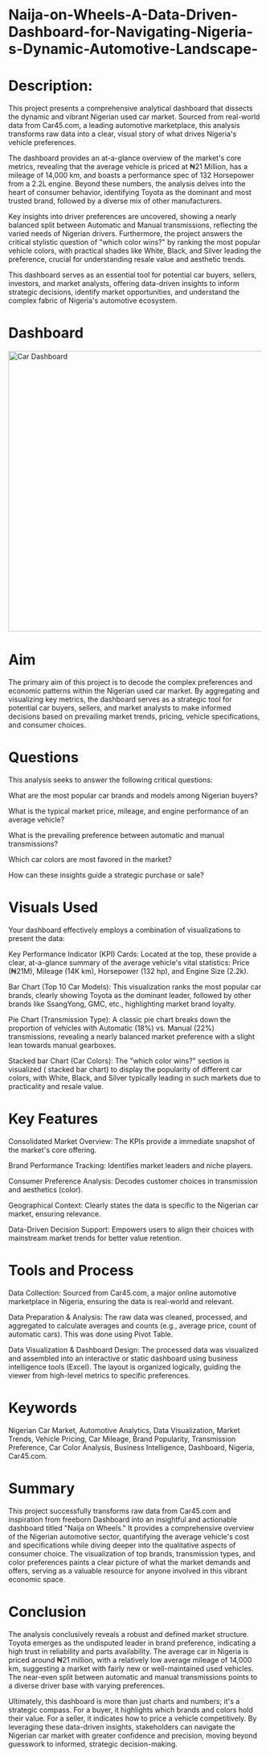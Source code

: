 # Naija-on-Wheels-A-Data-Driven-Dashboard-for-Navigating-Nigeria-s-Dynamic-Automotive-Landscape-

# Description:

This project presents a comprehensive analytical dashboard that dissects the dynamic and vibrant Nigerian used car market. Sourced from real-world data from Car45.com, a leading automotive marketplace, this analysis transforms raw data into a clear, visual story of what drives Nigeria's vehicle preferences.

The dashboard provides an at-a-glance overview of the market's core metrics, revealing that the average vehicle is priced at ₦21 Million, has a mileage of 14,000 km, and boasts a performance spec of 132 Horsepower from a 2.2L engine. Beyond these numbers, the analysis delves into the heart of consumer behavior, identifying Toyota as the dominant and most trusted brand, followed by a diverse mix of other manufacturers.

Key insights into driver preferences are uncovered, showing a nearly balanced split between Automatic and Manual transmissions, reflecting the varied needs of Nigerian drivers. Furthermore, the project answers the critical stylistic question of "which color wins?" by ranking the most popular vehicle colors, with practical shades like White, Black, and Silver leading the preference, crucial for understanding resale value and aesthetic trends.

This dashboard serves as an essential tool for potential car buyers, sellers, investors, and market analysts, offering data-driven insights to inform strategic decisions, identify market opportunities, and understand the complex fabric of Nigeria's automotive ecosystem.

# Dashboard


<img width="1198" height="557" alt="Car Dashboard" src="https://github.com/user-attachments/assets/d9573afd-333d-43f8-a764-420b47aa6436" />


# Aim
The primary aim of this project is to decode the complex preferences and economic patterns within the Nigerian used car market. By aggregating and visualizing key metrics, the dashboard serves as a strategic tool for potential car buyers, sellers, and market analysts to make informed decisions based on prevailing market trends, pricing, vehicle specifications, and consumer choices.

# Questions
This analysis seeks to answer the following critical questions:

What are the most popular car brands and models among Nigerian buyers?

What is the typical market price, mileage, and engine performance of an average vehicle?

What is the prevailing preference between automatic and manual transmissions?

Which car colors are most favored in the market?

How can these insights guide a strategic purchase or sale?

# Visuals Used
Your dashboard effectively employs a combination of visualizations to present the data:

Key Performance Indicator (KPI) Cards: Located at the top, these provide a clear, at-a-glance summary of the average vehicle's vital statistics: Price (₦21M), Mileage (14K km), Horsepower (132 hp), and Engine Size (2.2k).

Bar Chart (Top 10 Car Models): This visualization ranks the most popular car brands, clearly showing Toyota as the dominant leader, followed by other brands like SsangYong, GMC, etc., highlighting market brand loyalty.

Pie Chart (Transmission Type): A classic pie chart breaks down the proportion of vehicles with Automatic (18%) vs. Manual (22%) transmissions, revealing a nearly balanced market preference with a slight lean towards manual gearboxes.

Stacked bar Chart (Car Colors): The "which color wins?" section is visualized ( stacked bar chart) to display the popularity of different car colors, with White, Black, and Silver typically leading in such markets due to practicality and resale value.

# Key Features 
Consolidated Market Overview: The KPIs provide a immediate snapshot of the market's core offering.

Brand Performance Tracking: Identifies market leaders and niche players.

Consumer Preference Analysis: Decodes customer choices in transmission and aesthetics (color).

Geographical Context: Clearly states the data is specific to the Nigerian car market, ensuring relevance.

Data-Driven Decision Support: Empowers users to align their choices with mainstream market trends for better value retention.

# Tools and Process
Data Collection: Sourced from Car45.com, a major online automotive marketplace in Nigeria, ensuring the data is real-world and relevant.

Data Preparation & Analysis: The raw data was cleaned, processed, and aggregated to calculate averages and counts (e.g., average price, count of automatic cars). This was done using Pivot Table. 

Data Visualization & Dashboard Design: The processed data was visualized and assembled into an interactive or static dashboard using business intelligence tools (Excel). The layout is organized logically, guiding the viewer from high-level metrics to specific preferences.

# Keywords
Nigerian Car Market, Automotive Analytics, Data Visualization, Market Trends, Vehicle Pricing, Car Mileage, Brand Popularity, Transmission Preference, Car Color Analysis, Business Intelligence, Dashboard, Nigeria, Car45.com.

# Summary
This project successfully transforms raw data from Car45.com and inspiration from freeborn Dashboard into an insightful and actionable dashboard titled "Naija on Wheels." It provides a comprehensive overview of the Nigerian automotive sector, quantifying the average vehicle's cost and specifications while diving deeper into the qualitative aspects of consumer choice. The visualization of top brands, transmission types, and color preferences paints a clear picture of what the market demands and offers, serving as a valuable resource for anyone involved in this vibrant economic space.

# Conclusion
The analysis conclusively reveals a robust and defined market structure. Toyota emerges as the undisputed leader in brand preference, indicating a high trust in reliability and parts availability. The average car in Nigeria is priced around ₦21 million, with a relatively low average mileage of 14,000 km, suggesting a market with fairly new or well-maintained used vehicles. The near-even split between automatic and manual transmissions points to a diverse driver base with varying preferences.

Ultimately, this dashboard is more than just charts and numbers; it's a strategic compass. For a buyer, it highlights which brands and colors hold their value. For a seller, it indicates how to price a vehicle competitively. By leveraging these data-driven insights, stakeholders can navigate the Nigerian car market with greater confidence and precision, moving beyond guesswork to informed, strategic decision-making.
